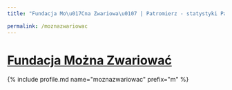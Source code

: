 ```yaml
---
title: "Fundacja Mo\u017Cna Zwariowa\u0107 | Patromierz - statystyki Patronite.pl"

permalink: /moznazwariowac
---
```


# [Fundacja Można Zwariować](https://patronite.pl/moznazwariowac)

{% include profile.md name="moznazwariowac" prefix="m" %}
